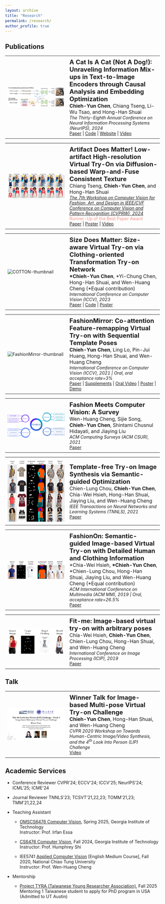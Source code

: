 ```yaml
---
layout: archive
title: "Research"
permalink: /research/
author_profile: true
---
```


## Publications

<table style="width: 100%; border-collapse: collapse; border: 0;">
  <tr>
    <td style="width: 40%; border: 0px solid black; padding: 8px;">
      <img src="../images/publications/TEBOpt_arc.png" alt="TEBOpt">
    </td>
    <td style="border: 0px solid black; padding: 8px;"><strong style="font-size: 20px;">A Cat Is A Cat (Not A Dog!): Unraveling Information Mix-ups in Text-to-Image Encoders through Causal Analysis and Embedding Optimization</strong>
    <br><span style="font-size: 16px;"><strong>Chieh-Yun Chen</strong>, Chiang Tseng, Li-Wu Tsao, and Hong-Han Shuai</span> 
    <br><span style="font-size: 14px;"><em>The Thirty-Eighth Annual Conference on Neural Information Processing Systems (NeurIPS), 2024 </em></span>
    <br> <a href="https://arxiv.org/pdf/2410.00321" target="_blank">Paper</a> | 
      <a href="https://github.com/basiclab/Unraveling-Information-Mix-ups" target="_blank">Code</a> | 
      <a href="https://neurips.cc/virtual/2024/poster/94705" target="_blank">Website</a> | 
      <a href="https://recorder-v3.slideslive.com/?share=93216&s=59c83ce6-deaf-4f6d-8e89-3bf9eb5a0e0d" target="_blank">Video</a> 
    </td>
  </tr>
</table>

<table style="width: 100%; border-collapse: collapse; border: 0;">
  <tr>
    <td style="width: 40%; border: 0px solid black; padding: 8px;">
      <img src="../images/publications/LA_VTON_banner.jpg" alt="LAVTON">
    </td>
    <td style="border: 0px solid black; padding: 8px;"><strong style="font-size: 20px;">Artifact Does Matter! Low-artifact High-resolution Virtual Try-On via Diffusion-based Warp-and-Fuse Consistent Texture</strong>
    <br><span style="font-size: 16px;">Chiang Tseng, <strong>Chieh-Yun Chen</strong>, and Hong-Han Shuai</span> 
    <br><span style="font-size: 14px;"><a href="https://sites.google.com/view/cvfad2024/home?authuser=0" target="_blank"><em>The 7th Workshop on Computer Vision for Fashion, Art, and Design in IEEE/CVF Conference on Computer Vision and Pattern Recognition (CVPRW), 2024 </em></a></span> 
    <br><span style="font-size: 14px; color: #f1948a;"> Runner-Up of the Best Paper Award </span> 
    <br> <a href="https://basiclab.lab.nycu.edu.tw/assets/LA-VTON.pdf" target="_blank">Paper</a> | 
      <a href="https://drive.google.com/file/d/1NqLnynUmvxfQJ2BGDnxXMauj8vkFIxsS/view" target="_blank">Poster</a> | 
      <a href="https://drive.google.com/file/d/1FtbpFA0QIetjgHjpviUwlfCXjUAtVLad/view" target="_blank">Video</a>
    </td>
  </tr>
</table>

<table style="width: 100%; border-collapse: collapse; border: 0;">
  <tr>
    <td style="width: 40%; border: 0px solid black; padding: 8px;">
      <img src="../images/publications/COTTON_size_manipulation_demo.gif" alt="COTTON-thumbnail">
    </td>
    <td style="border: 0px solid black; padding: 8px;"><strong style="font-size: 20px;">Size Does Matter: Size-aware Virtual Try-on via Clothing-oriented Transformation Try-on Network</strong>
    <br><span style="font-size: 16px;"><strong>*Chieh-Yun Chen</strong>, *Yi-Chung Chen, Hong-Han Shuai, and Wen-Huang Cheng (*Equal contribution) </span>
    <br><span style="font-size: 14px;"><em>International Comference on Computer Vision (ICCV), 2023 </em></span>
    <br> <a href="https://openaccess.thecvf.com/content/ICCV2023/papers/Chen_Size_Does_Matter_Size-aware_Virtual_Try-on_via_Clothing-oriented_Transformation_Try-on_ICCV_2023_paper.pdf" target="_blank">Paper</a> | 
      <a href="https://github.com/cotton6/COTTON-size-does-matter" target="_blank">Code</a> | 
      <a href="https://drive.google.com/file/d/1Q0akJasw3Z3O-4YECa-4GkUs-A-pv9pr/view?usp=sharing" target="_blank">Poster</a>
    </td>
  </tr>
</table>


<table style="width: 100%; border-collapse: collapse; border: 0;">
  <tr>
    <td style="width: 40%; border: 0px solid black; padding: 8px;">
      <img src="../images/publications/FashionMirror_12_demo.gif" alt="FashionMirror-thumbnail">
    </td>
    <td style="border: 0px solid black; padding: 8px;"><strong style="font-size: 20px;">FashionMirror: Co-attention Feature-remapping Virtual Try-on with Sequential Template Poses</strong>
    <br><span style="font-size: 16px;"><strong>Chieh-Yun Chen</strong>, Ling Lo, Pin-Jui Huang, Hong-Han Shuai, and Wen-Huang Cheng </span>
    <br><span style="font-size: 14px;"><em>International Comference on Computer Vision (ICCV), 2021 | Oral, oral acceptance rate=3% </em></span>
    <br> <a href="https://openaccess.thecvf.com/content/ICCV2021/papers/Chen_FashionMirror_Co-Attention_Feature-Remapping_Virtual_Try-On_With_Sequential_Template_Poses_ICCV_2021_paper.pdf" target="_blank">Paper</a> | <a href="https://openaccess.thecvf.com/content/ICCV2021/supplemental/Chen_FashionMirror_Co-Attention_Feature-Remapping_ICCV_2021_supplemental.pdf" target="_blank">Supplements</a> | 
      <a href="https://youtu.be/1qPQWZmUbow" target="_blank">Oral Video</a> | <a href="https://drive.google.com/file/d/1Vu8Zjep70aUS9eaUveDyuXK9o-N5dAzn/view?usp=sharing" target="_blank">Poster</a> | 
      <a href="https://github.com/FashionMirror/FashionMirror" target="_blank">Demo</a>
    </td>
  </tr>
</table>

<table style="width: 100%; border-collapse: collapse; border: 0;">
  <tr>
    <td style="width: 40%; border: 0px solid black; padding: 8px;">
      <img src="../images/publications/Fashion_CV_ACMCSUR.jpg" alt="survey-thumbnail">
    </td>
    <td style="border: 0px solid black; padding: 8px;"><strong style="font-size: 20px;">Fashion Meets Computer Vision: A Survey</strong>
    <br><span style="font-size: 16px;">Wen-Huang Cheng, Sijie Song, <strong>Chieh-Yun Chen</strong>, Shintami Chusnul Hidayati, and Jiaying Liu</span>
    <br><span style="font-size: 14px;"><em>ACM Computing Surveys (ACM CSUR), 2021 </em></span>
    <br> <a href="https://dl.acm.org/doi/pdf/10.1145/3447239" target="_blank">Paper</a>
    </td>
  </tr>
</table>

<table style="width: 100%; border-collapse: collapse; border: 0;">
  <tr>
    <td style="width: 40%; border: 0px solid black; padding: 8px;">
      <img src="../images/publications/TFTIS_firstpic.jpg" alt="TFTIS-thumbnail">
    </td>
    <td style="border: 0px solid black; padding: 8px;"><strong style="font-size: 20px;">Template-free Try-on Image Synthesis via Semantic-guided Optimization</strong>
    <br><span style="font-size: 16px;">Chien-Lung Chou, <strong>Chieh-Yun Chen</strong>, Chia-Wei Hsieh, Hong-Han Shuai, Jiaying Liu, and Wen-Huang Cheng</span>
    <br><span style="font-size: 14px;"><em>IEEE Transactions on Neural Networks and Learning Systems (TNNLS), 2021 </em></span>
    <br> <a href="https://arxiv.org/pdf/2102.03503.pdf" target="_blank">Paper</a>
    </td>
  </tr>
</table>

<table style="width: 100%; border-collapse: collapse; border: 0;">
  <tr>
    <td style="width: 40%; border: 0px solid black; padding: 8px;">
      <img src="../images/publications/FashionOn_firstpic.jpg" alt="FashionOn-thumbnail">
    </td>
    <td style="border: 0px solid black; padding: 8px;"><strong style="font-size: 20px;">FashionOn: Semantic-guided Image-based Virtual Try-on with Detailed Human and Clothing Information</strong>
    <br><span style="font-size: 16px;">*Chia-Wei Hsieh, <strong>*Chieh-Yun Chen</strong>, *Chien-Lung Chou, Hong-Han Shuai, Jiaying Liu, and Wen-Huang Cheng  (*Equal contribution)</span>
    <br><span style="font-size: 14px;"><em>ACM International Conference on Multimedia (ACM MM), 2019 | Oral, acceptance rate=26.5% </em></span>
    <br> <a href="http://39.96.165.147/Pub%20Files/2019/hcw_mm19.pdf" target="_blank">Paper</a>
    </td>
  </tr>
</table>


<table style="width: 100%; border-collapse: collapse; border: 0;">
  <tr>
    <td style="width: 40%; border: 0px solid black; padding: 8px;">
      <img src="../images/publications/FITME_firstpic.png" alt="FITME-thumbnail">
    </td>
    <td style="border: 0px solid black; padding: 8px;"><strong style="font-size: 20px;">Fit-me: Image-based virtual try-on with arbitrary poses</strong>
    <br><span style="font-size: 16px;">Chia-Wei Hsieh, <strong>Chieh-Yun Chen</strong>, Chien-Lung Chou, Hong-Han Shuai, and Wen-Huang Cheng</span>
    <br><span style="font-size: 14px;"><em>International Conference on Image Processing (ICIP), 2019 </em></span>
    <br> <a href="https://ieeexplore.ieee.org/document/8803681" target="_blank">Paper</a>
    </td>
  </tr>
</table>

## Talk

<table style="width: 100%; border-collapse: collapse; border: 0;">
  <tr>
    <td style="width: 40%; border: 0px solid black; padding: 8px;">
      <img src="../images/publications/CVPR'20_LIPchallenge_talk.png" alt="FITME-thumbnail">
    </td>
    <td style="border: 0px solid black; padding: 8px;"><strong style="font-size: 20px;">Winner Talk for Image-based Multi-pose Virtual Try-on Challenge</strong>
    <br><span style="font-size: 16px;"><strong>Chieh-Yun Chen</strong>, Hong-Han Shuai, and Wen-Huang Cheng</span>
    <br><span style="font-size: 14px;"><em>CVPR 2020 Workshop on Towards Human-Centric Image/Video Synthesis,  and the 4<sup>th</sup> Look Into Person (LIP) Challenge </em></span>
    <br> <a href="https://www.youtube.com/watch?v=zloK9g6RvYk" target="_blank">Video</a>
    </td>
  </tr>
</table>

## Academic Services

- Conference Reviewer
  CVPR'24; ECCV'24; ICCV'25; NeurIPS'24; ICML'25; ICME'24

- Journal Reviewer
  TNNLS'23; TCSVT'21,22,23; TOMM'21,23; TMM'21,22,24

- Teaching Assistant
  * [OMSCS6476 Computer Vision](https://docs.google.com/spreadsheets/d/e/2PACX-1vQdFbC7_8UEsS_UkKhAmKfYgO5SnhQ_9YIn5WRxz_9KxmOzeWF32ApdLeA32yRkDDIz_Sb_4zK2HvKU/pubhtml), Spring 2025, Georgia Institute of Technology
<br> Instructor: Prof. Irfan Essa

  * [CS6476 Computer Vision](https://www.humphreyshi.com/vision), Fall 2024, Georgia Institute of Technology
<br> Instructor: Prof. Humphrey Shi

  * IEE5741 [Applied Computer Vision](https://timetable.nycu.edu.tw/?r=main/crsoutline&Acy=110&Sem=1&CrsNo=5043&lang=zh-tw) [English Medium Course], Fall 2020, National Chiao Tung University
<br> Instructor: Prof. Wen-Huang Cheng

- Mentorship
  * [Project TYRA (Taiwanese Young Researcher Association)](https://sites.google.com/view/projecttyra/home), Fall 2025
  <br> Mentoring 1 Taiwanese student to apply for PhD program in USA (Admitted to UT Austin)
